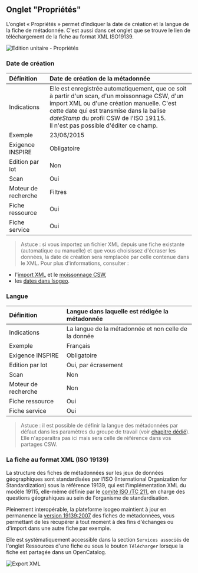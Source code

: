 ## Onglet "Propriétés"

L’onglet « Propriétés » permet d’indiquer la date de création et la langue de la fiche de métadonnée. C&apos;est aussi dans cet onglet que se trouve le lien de téléchargement de la fiche au format XML ISO19139.

![Edition unitaire - Propriétés](/images/inv_edit_one_properties.png "L&apos;édition unitaire - onglet Propriétés")

### <i class="fa fa-file-o"></i> Date de création

| Définition          | Date de création de la métadonnée |
| :------------------ | :------------------------------------------------ |
| Indications         | Elle est enregistrée automatiquement, que ce soit à partir d&apos;un scan, d&apos;un moissonnage CSW, d&apos;un import XML ou d&apos;une création manuelle. C&apos;est cette date qui est transmise dans la balise *dateStamp* du profil CSW de l&apos;ISO 19115.<br />Il n&apos;est pas possible d&apos;éditer ce champ. |
| Exemple             | 23/06/2015                    |
| Exigence INSPIRE    | Obligatoire                   |
| Edition par lot     | Non                           |
| Scan                | Oui                           |
| Moteur de recherche | Filtres                       |
| Fiche ressource     | Oui                           |
| Fiche service       | Oui                           |

> Astuce : si vous importez un fichier XML depuis une fiche existante (automatique ou manuelle) et que vous choisissez d&apos;écraser les données, la date de création sera remplacée par celle contenue dans le XML. Pour plus d&apos;informations, consulter :
* l&apos;[import XML](../../features/documentation/md_import.html) et le [moissonnage CSW](../../features/csw_client/csw_harvest.html),
* les [dates dans Isogeo](../../appendices/different_dates.html).

### Langue

| Définition          | Langue dans laquelle est rédigée la métadonnée       |
| :------------------ | :------------------------------------------------    |
| Indications         | La langue de la métadonnée et non celle de la donnée |
| Exemple             | Français                                             |
| Exigence INSPIRE    | Obligatoire                   |
| Edition par lot     | Oui, par écrasement           |
| Scan                | Non                           |
| Moteur de recherche | Non                           |
| Fiche ressource     | Oui                           |
| Fiche service       | Oui                           |

> Astuce : il est possible de définir la langue des métadonnées par défaut dans les paramètres du groupe de travail (voir [chapitre dédié](../../features/admin/group.html#dfinir-la-langue-des-mtadonnes-par-dfaut)). Elle n&apos;apparaîtra pas ici mais sera celle de référence dans vos partages CSW.

### <i class="fa fa-download"></i> La fiche au format XML (ISO 19139)

La structure des fiches de métadonnées sur les jeux de données géographiques sont standardisées par l&apos;ISO (International Organization for Standardization) sous la référence 19139, qui est l&apos;implémentation XML du modèle 19115, elle-même définie par le [comité ISO /TC 211](https://en.wikipedia.org/wiki/ISO/TC_211), en charge des questions géograhiques au sein de l&apos;organisme de standardisation.

Pleinement interopérable, la plateforme Isogeo maintient à jour en permanence la [version 19139:2007](http://www.iso.org/iso/catalogue_detail.htm?csnumber=32557) des fiches de métadonnées, vous permettant de les récupérer à tout moment à des fins d&apos;échanges ou d&apos;import dans une autre fiche par exemple.

Elle est systématiquement accessible dans la section `Services associés` de l&apos;onglet Ressources d&apos;une fiche ou sous le bouton `Télécharger` lorsque la fiche est partagée dans un OpenCatalog.

![Export XML](/images/xml_export.png "Aperçu d&apos;un export XML19139 d&apos;une fiche Isogeo")
